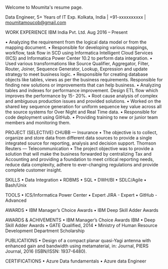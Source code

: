 Welcome to Moumita's resume page.

Data Engineer, 5+ Years of IT Exp.
Kolkata, India | +91-xxxxxxxxxx | moumitamoucob@gmail.com

WORK EXPERIENCE
IBM India Pvt. Ltd.
Aug 2016 – Present

•	Analyzing the requirement from the logical data model or from the mapping document. 
•	Responsible for developing various mappings, workflow, task flow in SCD using Informatica Intelligent Cloud Services (IICS) and Informatica Power Center 10.2 to perform data integration. 
•	Used various transformations like Source Qualifier, Aggregator, Filter, Router, Joiner, Sequence Generator, Lookup, Expression and update strategy to meet business logic. 
•	Responsible for creating database objects like tables, views as per the business requirements. Responsible for finding new solutions or improvements that can help business. 
•	Analyzing tables and indexes for performance improvement. Design ETL flow which improves the performance by 15- 20%. 
•	Root cause analysis of complex and ambiguous production issues and provided solutions. 
•	Worked on the shared key sequence generation for uniform sequence key value across all the source systems for Over Night and Real Time data. 
•	Responsible for code deployment using GitHub. 
•	Providing training to new or junior team members and monitoring them.

PROJECT (SELECTIVE)
CHUBB — Insurance 
•	The objective is to collect, organize and store data from different data sources to provide a single integrated source for reporting, analysis and decision support.
Thomson Reuters — Telecommunication
•	The project objective was to provide a solution that will make the business forwarded by centralizing Tax and Accounting and providing a foundation to meet critical reporting needs, reduce data complexity, adhere to ever-changing regulations and provide complete customer insight.

SKILLS
•	Data Integration 
•	RDBMS 
•	SQL 
•	DWH/BI 
•	SDLC/Agile 
•	Bash/Unix

TOOLS
•	ICS/Informatica Power Center
•	Expert JIRA - Expert 
•	GitHub - Advanced

AWARDS
•	IBM Manager’s Choice Awards 
•	IBM Deep Skill Adder Awards

AWARDS & ACHIVEMENTS
•	IBM Manager’s Choice Awards IBM 
•	Deep Skill Adder Awards 
•	GATE Qualified, 2014 
•	Ministry of Human Resource Development Department Scholarship

PUBLICATIONS
•	Design of a compact planar quasi-Yagi antenna with enhanced gain and bandwidth using metamaterial, in: Journal, PIERS Journal, 2016 (ISBN/ISSN: 1937-6480).

CERTIFICATIONS
•	Azure Data fundamentals
•	Azure data Engineer
